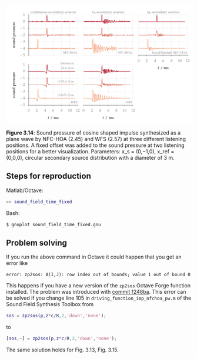 ![Fig 3.14](fig3_14.png)

**Figure 3.14**: Sound pressure of cosine
shaped impulse synthesized as a plane
wave by NFC-HOA (2.45) and WFS (2.57)
at three different listening positions. A
fixed offset was added to the sound
pressure at two listening positions for
a better visualization. Parameters: x_s =
(0,−1,0), x_ref = (0,0,0), circular
secondary source distribution with a diameter of 3 m.

## Steps for reproduction

Matlab/Octave:
```Matlab
>> sound_field_time_fixed
```

Bash:
```Bash
$ gnuplot sound_field_time_fixed.gnu
```

## Problem solving

If you run the above command in Octave it could happen that you get an error
like
```
error: zp2sos: A(I,J): row index out of bounds; value 1 out of bound 0
```
This happens if you have a new version of the `zp2sos` Octave Forge function
installed. The problem was introduced with [commit
f248ba](http://sourceforge.net/p/octave/signal/ci/f248ba3244150e69e576d898161d8a0a8892b7c3/).
This error can be solved if you change line 105 in
`driving_function_imp_nfchoa_pw.m` of the Sound Field Synthesis Toolbox from
```Matlab
sos = zp2sos(p,z*c/R,2,'down','none');
```
to
```Matlab
[sos,~] = zp2sos(p,z*c/R,2,'down','none');
```
The same solution holds for Fig. 3.13, Fig. 3.15.
